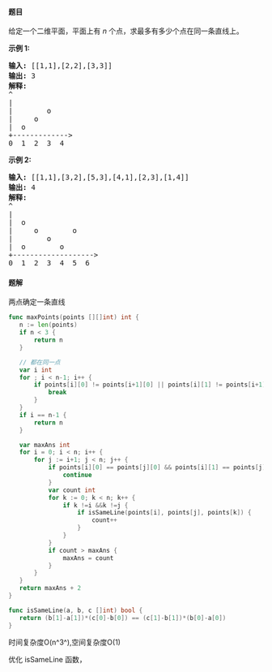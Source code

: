 #### 题目
<p>给定一个二维平面，平面上有&nbsp;<em>n&nbsp;</em>个点，求最多有多少个点在同一条直线上。</p>

<p><strong>示例 1:</strong></p>

<pre><strong>输入:</strong> [[1,1],[2,2],[3,3]]
<strong>输出:</strong> 3
<strong>解释:</strong>
^
|
| &nbsp; &nbsp; &nbsp; &nbsp;o
| &nbsp; &nbsp; o
| &nbsp;o &nbsp;
+-------------&gt;
0 &nbsp;1 &nbsp;2 &nbsp;3  4
</pre>

<p><strong>示例&nbsp;2:</strong></p>

<pre><strong>输入:</strong> [[1,1],[3,2],[5,3],[4,1],[2,3],[1,4]]
<strong>输出:</strong> 4
<strong>解释:</strong>
^
|
|  o
| &nbsp;&nbsp;&nbsp;&nbsp;o&nbsp;&nbsp;      o
| &nbsp;&nbsp;&nbsp;&nbsp;   o
| &nbsp;o &nbsp;      o
+-------------------&gt;
0 &nbsp;1 &nbsp;2 &nbsp;3 &nbsp;4 &nbsp;5 &nbsp;6</pre>


 #### 题解
 两点确定一条直线
 ```go
func maxPoints(points [][]int) int {
	n := len(points)
	if n < 3 {
		return n
	}

	// 都在同一点
	var i int
	for ; i < n-1; i++ {
		if points[i][0] != points[i+1][0] || points[i][1] != points[i+1][1] {
			break
		}
	}
	if i == n-1 {
		return n
	}

	var maxAns int
	for i = 0; i < n; i++ {
		for j := i+1; j < n; j++ {
			if points[i][0] == points[j][0] && points[i][1] == points[j][1] {
				continue
			}
			var count int
			for k := 0; k < n; k++ {
				if k !=i &&k !=j {
					if isSameLine(points[i], points[j], points[k]) {
						count++
					}
				}
			}
			if count > maxAns {
				maxAns = count
			}
		}
	}
	return maxAns + 2
}

func isSameLine(a, b, c []int) bool {
	return (b[1]-a[1])*(c[0]-b[0]) == (c[1]-b[1])*(b[0]-a[0])
}
```
 时间复杂度O(n^3^),空间复杂度O(1)
 
 优化 isSameLine 函数，